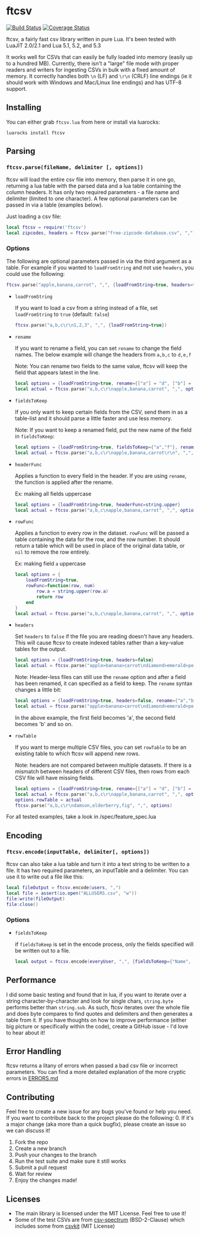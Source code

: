 # ftcsv
[![Build Status](https://travis-ci.org/FourierTransformer/ftcsv.svg?branch=master)](https://travis-ci.org/FourierTransformer/ftcsv) [![Coverage Status](https://coveralls.io/repos/github/FourierTransformer/ftcsv/badge.svg?branch=master)](https://coveralls.io/github/FourierTransformer/ftcsv?branch=master)

ftcsv, a fairly fast csv library written in pure Lua. It's been tested with LuaJIT 2.0/2.1 and Lua 5.1, 5.2, and 5.3

It works well for CSVs that can easily be fully loaded into memory (easily up to a hundred MB). Currently, there isn't a "large" file mode with proper readers and writers for ingesting CSVs in bulk with a fixed amount of memory. It correctly handles both `\n` (LF) and `\r\n` (CRLF) line endings (ie it should work with Windows and Mac/Linux line endings) and has UTF-8 support.



## Installing
You can either grab `ftcsv.lua` from here or install via luarocks:

```
luarocks install ftcsv
```


## Parsing
### `ftcsv.parse(fileName, delimiter [, options])`

ftcsv will load the entire csv file into memory, then parse it in one go, returning a lua table with the parsed data and a lua table containing the column headers. It has only two required parameters - a file name and delimiter (limited to one character). A few optional parameters can be passed in via a table (examples below).

Just loading a csv file:
```lua
local ftcsv = require('ftcsv')
local zipcodes, headers = ftcsv.parse("free-zipcode-database.csv", ",")
```

### Options
The following are optional parameters passed in via the third argument as a table. For example if you wanted to `loadFromString` and not use `headers`, you could use the following:
```lua
ftcsv.parse("apple,banana,carrot", ",", {loadFromString=true, headers=false})
```
 - `loadFromString`

 	If you want to load a csv from a string instead of a file, set `loadFromString` to `true` (default: `false`)
 	```lua
	ftcsv.parse("a,b,c\r\n1,2,3", ",", {loadFromString=true})
 	```

 - `rename`

 	If you want to rename a field, you can set `rename` to change the field names. The below example will change the headers from `a,b,c` to `d,e,f`

 	Note: You can rename two fields to the same value, ftcsv will keep the field that appears latest in the line.

 	```lua
 	local options = {loadFromString=true, rename={["a"] = "d", ["b"] = "e", ["c"] = "f"}}
	local actual = ftcsv.parse("a,b,c\r\napple,banana,carrot", ",", options)
 	```

 - `fieldsToKeep`

 	If you only want to keep certain fields from the CSV, send them in as a table-list and it should parse a little faster and use less memory.

 	Note: If you want to keep a renamed field, put the new name of the field in `fieldsToKeep`:

 	```lua
	local options = {loadFromString=true, fieldsToKeep={"a","f"}, rename={["c"] = "f"}}
	local actual = ftcsv.parse("a,b,c\r\napple,banana,carrot\r\n", ",", options)
 	```

 - `headerFunc`

 	Applies a function to every field in the header. If you are using `rename`, the function is applied after the rename.

 	Ex: making all fields uppercase
 	```lua
 	local options = {loadFromString=true, headerFunc=string.upper}
	local actual = ftcsv.parse("a,b,c\napple,banana,carrot", ",", options)
 	```

 - `rowFunc`

 	Applies a function to every row in the dataset.  `rowFunc` will be passed a table containing the data for the row, and the row number.  It should return a table which will be used in place of the original data table, or `nil` to remove the row entirely.

 	Ex: making field `a` uppercase
 	```lua
 	local options = {
		loadFromString=true,
		rowFunc=function(row, num)
			row.a = string.upper(row.a)
			return row
		end
	}
	local actual = ftcsv.parse("a,b,c\napple,banana,carrot", ",", options)
 	```

 - `headers`

 	Set `headers` to `false` if the file you are reading doesn't have any headers. This will cause ftcsv to create indexed tables rather than a key-value tables for the output.

 	```lua
	local options = {loadFromString=true, headers=false}
	local actual = ftcsv.parse("apple>banana>carrot\ndiamond>emerald>pearl", ">", options)
 	```

 	Note: Header-less files can still use the `rename` option and after a field has been renamed, it can specified as a field to keep. The `rename` syntax changes a little bit:

 	```lua
	local options = {loadFromString=true, headers=false, rename={"a","b","c"}, fieldsToKeep={"a","b"}}
	local actual = ftcsv.parse("apple>banana>carrot\ndiamond>emerald>pearl", ">", options)
 	```

 	In the above example, the first field becomes 'a', the second field becomes 'b' and so on.

 - `rowTable`

 	If you want to merge multiple CSV files, you can set `rowTable` to be an existing table to which ftcsv will append new rows.

 	Note: headers are not compared between multiple datasets.  If there is a mismatch between headers of different CSV files, then rows from each CSV file will have missing fields.

 	```lua
 	local options = {loadFromString=true, rename={["a"] = "d", ["b"] = "e", ["c"] = "f"}}
	local actual = ftcsv.parse("a,b,c\r\napple,banana,carrot", ",", options)
	options.rowTable = actual
	ftcsv.parse("a,b,c\r\ndamson,elderberry,fig", ",", options)
 	```

For all tested examples, take a look in /spec/feature_spec.lua


## Encoding
### `ftcsv.encode(inputTable, delimiter[, options])`

ftcsv can also take a lua table and turn it into a text string to be written to a file. It has two required parameters, an inputTable and a delimiter. You can use it to write out a file like this:
```lua
local fileOutput = ftcsv.encode(users, ",")
local file = assert(io.open("ALLUSERS.csv", "w"))
file:write(fileOutput)
file:close()
```

### Options
 - `fieldsToKeep`

	if `fieldsToKeep` is set in the encode process, only the fields specified will be written out to a file.

	```lua
	local output = ftcsv.encode(everyUser, ",", {fieldsToKeep={"Name", "Phone", "City"}})
	```



## Performance
I did some basic testing and found that in lua, if you want to iterate over a string character-by-character and look for single chars, `string.byte` performs better than `string.sub`. As such, ftcsv iterates over the whole file and does byte compares to find quotes and delimiters and then generates a table from it. If you have thoughts on how to improve performance (either big picture or specifically within the code), create a GitHub issue - I'd love to hear about it!



## Error Handling
ftcsv returns a litany of errors when passed a bad csv file or incorrect parameters. You can find a more detailed explanation of the more cryptic errors in [ERRORS.md](ERRORS.md)



## Contributing
Feel free to create a new issue for any bugs you've found or help you need. If you want to contribute back to the project please do the following:
 0. If it's a major change (aka more than a quick bugfix), please create an issue so we can discuss it!
 1. Fork the repo
 2. Create a new branch
 3. Push your changes to the branch
 4. Run the test suite and make sure it still works
 5. Submit a pull request
 6. Wait for review
 7. Enjoy the changes made!



## Licenses
 - The main library is licensed under the MIT License. Feel free to use it!
 - Some of the test CSVs are from [csv-spectrum](https://github.com/maxogden/csv-spectrum) (BSD-2-Clause) which includes some from [csvkit](https://github.com/wireservice/csvkit) (MIT License)
